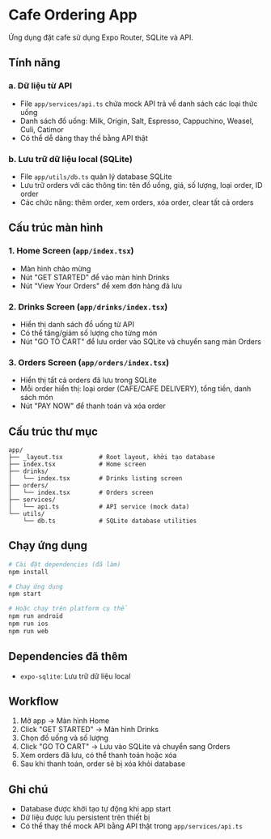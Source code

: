 # Cafe Ordering App

Ứng dụng đặt cafe sử dụng Expo Router, SQLite và API.

## Tính năng

### a. Dữ liệu từ API

-   File `app/services/api.ts` chứa mock API trả về danh sách các loại thức uống
-   Danh sách đồ uống: Milk, Origin, Salt, Espresso, Cappuchino, Weasel, Culi, Catimor
-   Có thể dễ dàng thay thế bằng API thật

### b. Lưu trữ dữ liệu local (SQLite)

-   File `app/utils/db.ts` quản lý database SQLite
-   Lưu trữ orders với các thông tin: tên đồ uống, giá, số lượng, loại order, ID order
-   Các chức năng: thêm order, xem orders, xóa order, clear tất cả orders

## Cấu trúc màn hình

### 1. Home Screen (`app/index.tsx`)

-   Màn hình chào mừng
-   Nút "GET STARTED" để vào màn hình Drinks
-   Nút "View Your Orders" để xem đơn hàng đã lưu

### 2. Drinks Screen (`app/drinks/index.tsx`)

-   Hiển thị danh sách đồ uống từ API
-   Có thể tăng/giảm số lượng cho từng món
-   Nút "GO TO CART" để lưu order vào SQLite và chuyển sang màn Orders

### 3. Orders Screen (`app/orders/index.tsx`)

-   Hiển thị tất cả orders đã lưu trong SQLite
-   Mỗi order hiển thị: loại order (CAFE/CAFE DELIVERY), tổng tiền, danh sách món
-   Nút "PAY NOW" để thanh toán và xóa order

## Cấu trúc thư mục

```
app/
├── _layout.tsx          # Root layout, khởi tạo database
├── index.tsx            # Home screen
├── drinks/
│   └── index.tsx        # Drinks listing screen
├── orders/
│   └── index.tsx        # Orders screen
├── services/
│   └── api.ts           # API service (mock data)
└── utils/
    └── db.ts            # SQLite database utilities
```

## Chạy ứng dụng

```bash
# Cài đặt dependencies (đã làm)
npm install

# Chạy ứng dụng
npm start

# Hoặc chạy trên platform cụ thể
npm run android
npm run ios
npm run web
```

## Dependencies đã thêm

-   `expo-sqlite`: Lưu trữ dữ liệu local

## Workflow

1. Mở app → Màn hình Home
2. Click "GET STARTED" → Màn hình Drinks
3. Chọn đồ uống và số lượng
4. Click "GO TO CART" → Lưu vào SQLite và chuyển sang Orders
5. Xem orders đã lưu, có thể thanh toán hoặc xóa
6. Sau khi thanh toán, order sẽ bị xóa khỏi database

## Ghi chú

-   Database được khởi tạo tự động khi app start
-   Dữ liệu được lưu persistent trên thiết bị
-   Có thể thay thế mock API bằng API thật trong `app/services/api.ts`
